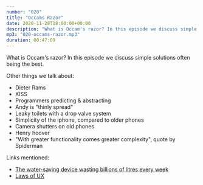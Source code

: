 ```yaml
---
number: "020"
title: "Occams Razor"
date: 2020-11-28T18:00:00+00:00
description: "What is Occam's razor? In this episode we discuss simple solutions often being the best."
mp3: "020-occams-razor.mp3"
duration: 00:47:09
---
```


What is Occam's razor? In this episode we discuss simple solutions often being the best.

Other things we talk about:
 - Dieter Rams
 - KISS
 - Programmers predicting & abstracting
 - Andy is "thinly spread"
 - Leaky toilets with a drop valve system
 - Simplicity of the iphone, compared to older phones
 - Camera shutters on old phones
 - Henry hoover
 - "With greater functionality comes greater complexity", quote by Spiderman 
 
 Links mentioned:
  - [The water-saving device wasting billions of litres every week](https://www.bbc.co.uk/news/uk-54326178)
  - [Laws of UX](https://lawsofux.com/)
  

